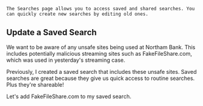 
```
The Searches page allows you to access saved and shared searches. You can quickly create new searches by editing old ones.
```


## Update a Saved Search

We want to be aware of any unsafe sites being used at Northam Bank. This includes potentially malicious streaming sites such as FakeFileShare.com, which was used in yesterday's streaming case.  
  
Previously, I created a saved search that includes these unsafe sites. Saved searches are great because they give us quick access to routine searches. Plus they're shareable!  
  
Let's add FakeFileShare.com to my saved search.


